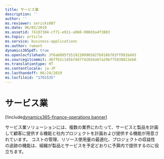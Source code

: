 ```yaml
---
title: サービス業
description: ''
author: ''
ms.reviewer: sericks007
ms.date: 06/03/2019
ms.assetid: 74187304-cf71-e911-a960-000d3a4f3883
ms.topic: article
ms.service: business-applications
ms.author: rumant
dynamics365pdf: true
ms.openlocfilehash: 3f6a6095f35192200903d27b910bf03ff091bd43
ms.sourcegitcommit: d6ff62c145bfdd7742034a67a29bf75938823eb0
ms.translationtype: HT
ms.contentlocale: ja-JP
ms.lasthandoff: 06/24/2019
ms.locfileid: "1701535"
---
```

# <a name="service-industries"></a>サービス業

[!include[dynamics365-finance-operations banner](../includes/dynamics365-finance-operations.md)]

サービス業ソリューションには、複数の業界にわたって、サービスと製品を計画して顧客に提供する機能と社内プロジェクトを計画および提供する機能が用意されています。 コストの管理、リソース使用量の最適化、プロジェクトの収益性の追跡の機能は、組織が製品とサービスを予定どおりに予算内で提供するのに役立ちます。

